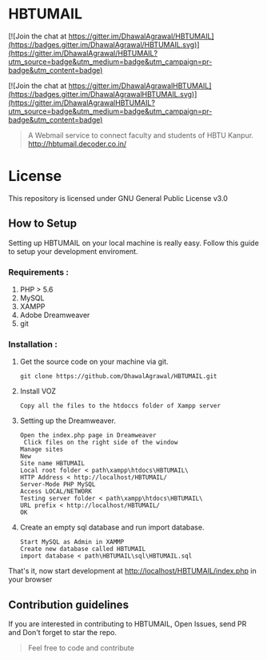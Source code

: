 # HBTUMAIL

[![Join the chat at https://gitter.im/DhawalAgrawal/HBTUMAIL](https://badges.gitter.im/DhawalAgrawal/HBTUMAIL.svg)](https://gitter.im/DhawalAgrawal/HBTUMAIL?utm_source=badge&utm_medium=badge&utm_campaign=pr-badge&utm_content=badge)

[![Join the chat at https://gitter.im/DhawalAgrawalHBTUMAIL](https://badges.gitter.im/DhawalAgrawalHBTUMAIL.svg)](https://gitter.im/DhawalAgrawalHBTUMAIL?utm_source=badge&utm_medium=badge&utm_campaign=pr-badge&utm_content=badge)

> A Webmail service to connect faculty and students of HBTU Kanpur. http://hbtumail.decoder.co.in/

# License
This repository is licensed under GNU General Public License v3.0

## How to Setup

Setting up HBTUMAIL on your local machine is really easy.
Follow this guide to setup your development enviroment.

### Requirements :

1. PHP > 5.6
2. MySQL
3. XAMPP
4. Adobe Dreamweaver
5. git


### Installation :

1. Get the source code on your machine via git.

	```shell
    git clone https://github.com/DhawalAgrawal/HBTUMAIL.git
    ```

2. Install VOZ

	```
	Copy all the files to the htdoccs folder of Xampp server
	```

3. Setting up the Dreamweaver.

	```
	Open the index.php page in Dreamweaver
	 Click files on the right side of the window
   Manage sites
   New
   Site name HBTUMAIL
   Local root folder < path\xampp\htdocs\HBTUMAIL\
   HTTP Address < http://localhost/HBTUMAIL/
   Server-Mode PHP MySQL
   Access LOCAL/NETWORK
   Testing server folder < path\xampp\htdocs\HBTUMAIL\
   URL prefix < http://localhost/HBTUMAIL/
   OK
	```


4. Create an empty sql database and run import database.

	```
	Start MySQL as Admin in XAMMP
	Create new database called HBTUMAIL
	import database < path\HBTUMAIL\sql\HBTUMAIL.sql
	```

That's it, now start development at [http://localhost/HBTUMAIL/index.php](http://localhost/HBTUMAIL/index.php) in your browser

## Contribution guidelines

If you are interested in contributing to HBTUMAIL, Open Issues, send PR and Don't forget to star the repo.
> Feel free to code and contribute
